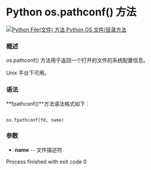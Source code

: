 Python os.pathconf() 方法
=======================

 [![Python File(文件) 方法](../images/up.gif)
 Python OS 文件/目录方法](os-file-methods.html)


  ### 概述

 os.pathconf() 方法用于返回一个打开的文件的系统配置信息。

 Unix 平台下可用。

 ### 语法

 **fpathconf()**方法语法格式如下：

 
```

os.fpathconf(fd, name)

```

 ### 参数

  * **name** -- 文件描述符

Process finished with exit code 0
